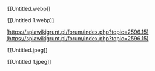   

![[Untitled.webp]]

  

![[Untitled 1.webp]]

  

[https://splawikigrunt.pl/forum/index.php?topic=2596.15](https://splawikigrunt.pl/forum/index.php?topic=2596.15)

  

![[Untitled.jpeg]]

  

![[Untitled 1.jpeg]]